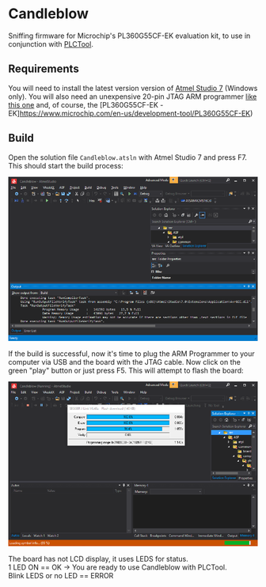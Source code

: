 # Candleblow
Sniffing firmware for Microchip's PL360G55CF-EK evaluation kit, to use in conjunction with [PLCTool](https://github.com/TarlogicSecurity/PLCTool).

## Requirements 
You will need to install the latest version version of [Atmel Studio 7](https://www.microchip.com/mplab/avr-support/avr-and-sam-downloads-archive) (Windows only). You will also need an unexpensive 20-pin JTAG ARM programmer [like this one](https://www.amazon.es/Gen%C3%A9rico-depurador-soporte-Ortex-M3-reemplazo/dp/B086RJZXGJ/ref=sr_1_4?__mk_es_ES=%C3%85M%C3%85%C5%BD%C3%95%C3%91&dchild=1&keywords=Jtag+Usb+arm&qid=1606856754&sr=8-4) and, of course, the [PL360G55CF-EK -EK]https://www.microchip.com/en-us/development-tool/PL360G55CF-EK)

## Build
Open the solution file `Candleblow.atsln` with Atmel Studio 7 and press F7. This should start the build process:

![](https://raw.githubusercontent.com/TarlogicSecurity/Candleblow/main/doc/atmel1.png)

If the build is successful, now it's time to plug the ARM Programmer to your computer via USB and the board with the JTAG cable. Now click on the green "play" button or just press F5. This will attempt to flash the board:

![](https://raw.githubusercontent.com/TarlogicSecurity/Candleblow/main/doc/atmel2.png)

The board has not LCD display, it uses LEDS for status.<br/>
1 LED ON == OK -> You are ready to use Candleblow with PLCTool.<br/>
Blink LEDS or no LED == ERROR
